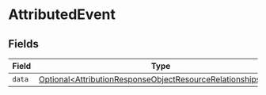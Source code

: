 # AttributedEvent


## Fields

| Field                                                                                                                                          | Type                                                                                                                                           | Required                                                                                                                                       | Description                                                                                                                                    |
| ---------------------------------------------------------------------------------------------------------------------------------------------- | ---------------------------------------------------------------------------------------------------------------------------------------------- | ---------------------------------------------------------------------------------------------------------------------------------------------- | ---------------------------------------------------------------------------------------------------------------------------------------------- |
| `data`                                                                                                                                         | [Optional\<AttributionResponseObjectResourceRelationshipsData>](../../models/components/AttributionResponseObjectResourceRelationshipsData.md) | :heavy_minus_sign:                                                                                                                             | N/A                                                                                                                                            |